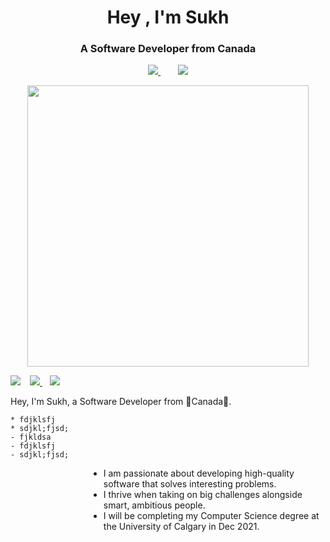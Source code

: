 <h1 align="center">Hey , I'm Sukh</h1>
<h3 align="center">A Software Developer from Canada</h3>

<p align='center' width='450px'>
  <a href="https://www.linkedin.com/in/sukhjot-sekhon/">
    <img src="https://img.shields.io/badge/-Sukh-black?style=for-the-badge&logo=Linkedin" />
  </a>&nbsp;&nbsp;&nbsp;&nbsp;&nbsp;&nbsp;
  <a href="mailto:sukhjot.sekhon@ucalgary.ca">
    <img src="https://img.shields.io/badge/-Say%20Hi!-black?style=for-the-badge&logo=gmail" />
  </a>
  
</p>

<p align='center'>
  <a href="#"><img src="https://github-readme-stats.vercel.app/api?username=sukhjot-sekhon&show_icons=true&theme=radical" width="450"></a>
</p>

<div>
  <img align="left" style="margin-right:15px" src="https://user-images.githubusercontent.com/50682117/111104991-83fbee80-8517-11eb-8948-cffde8b5c689.png">
  <p>
    <a href="https://www.linkedin.com/in/sukhjot-sekhon/">
      <img src="https://img.shields.io/badge/-LinkedIn-black?style=for-the-badge&logo=Linkedin" />
    </a>
    &nbsp;&nbsp;
    <a href="mailto:sukhjot.sekhon@ucalgary.ca">
      <img src="https://img.shields.io/badge/-Say%20Hi!-black?style=for-the-badge&logo=gmail" />
    </a>
  </p>
    Hey, I'm Sukh, a Software Developer from 🍁Canada🍁.
  
    * fdjklsfj
    * sdjkl;fjsd;
    - fjkldsa
    - fdjklsfj
    - sdjkl;fjsd;
  <ul style="margin-left:125px">
    <li>I am passionate about developing high-quality software that solves interesting problems.</li>
    <li>I thrive when taking on big challenges alongside smart, ambitious people.</li>
    <li>I will be completing my Computer Science degree at the University of Calgary in Dec 2021.</li>
  </ul>
  <p>
</div>
